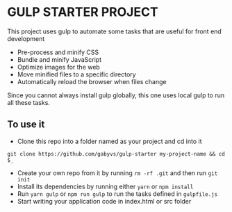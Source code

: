 GULP STARTER PROJECT
====

This project uses gulp to automate some tasks that are useful for front end development

* Pre-process and minify CSS
* Bundle and minify JavaScript
* Optimize images for the web
* Move minified files to a specific directory
* Automatically reload the browser when files change 

Since you cannot always install gulp globally, this one uses local gulp to run all these tasks.
 
## To use it

* Clone this repo into a folder named as your project and cd into it

```
git clone https://github.com/gabyvs/gulp-starter my-project-name && cd $_
```

* Create your own repo from it by running `rm -rf .git` and then run `git init`
* Install its dependencies by running either `yarn` or `npm install`
* Run `yarn gulp` or `npm run gulp` to run the tasks defined in `gulpfile.js`
* Start writing your application code in index.html or src folder